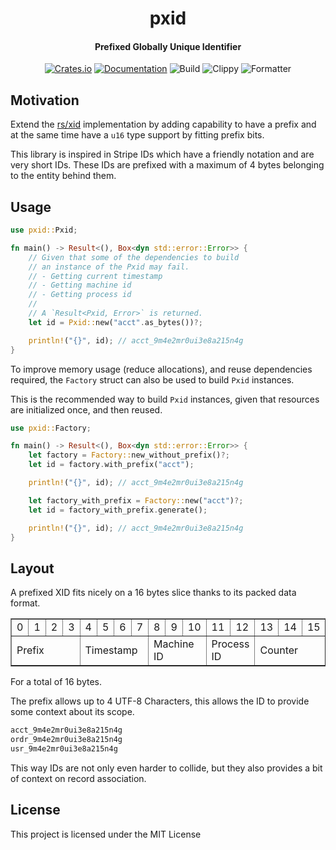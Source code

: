 <div>
  <h1 align="center">pxid</h1>
  <h4 align="center">
   Prefixed Globally Unique Identifier
  </h4>
</div>

<div align="center">

  [![Crates.io](https://img.shields.io/crates/v/pxid.svg)](https://crates.io/crates/pxid)
  [![Documentation](https://docs.rs/pxid/badge.svg)](https://docs.rs/pxid)
  ![Build](https://github.com/EstebanBorai/pxid/workflows/build/badge.svg)
  ![Clippy](https://github.com/EstebanBorai/pxid/workflows/clippy/badge.svg)
  ![Formatter](https://github.com/EstebanBorai/pxid/workflows/fmt/badge.svg)

</div>

## Motivation

Extend the [rs/xid][1] implementation by adding capability to have
a prefix and at the same time have a `u16` type support by fitting prefix bits.

This library is inspired in Stripe IDs which have a friendly notation and are
very short IDs. These IDs are prefixed with a maximum of 4 bytes belonging to
the entity behind them.

## Usage

```rust
use pxid::Pxid;

fn main() -> Result<(), Box<dyn std::error::Error>> {
    // Given that some of the dependencies to build
    // an instance of the Pxid may fail.
    // - Getting current timestamp
    // - Getting machine id
    // - Getting process id
    //
    // A `Result<Pxid, Error>` is returned.
    let id = Pxid::new("acct".as_bytes())?;

    println!("{}", id); // acct_9m4e2mr0ui3e8a215n4g
}
```

To improve memory usage (reduce allocations), and reuse dependencies required,
the `Factory` struct can also be used to build `Pxid` instances.

This is the recommended way to build `Pxid` instances, given that resources are
initialized once, and then reused.

```rust
use pxid::Factory;

fn main() -> Result<(), Box<dyn std::error::Error>> {
    let factory = Factory::new_without_prefix()?;
    let id = factory.with_prefix("acct");

    println!("{}", id); // acct_9m4e2mr0ui3e8a215n4g

    let factory_with_prefix = Factory::new("acct")?;
    let id = factory_with_prefix.generate();

    println!("{}", id); // acct_9m4e2mr0ui3e8a215n4g
}
```

## Layout
A prefixed XID fits nicely on a 16 bytes slice thanks to its packed data format.

<div align="center">
  <table border="1">
    <tr>
      <td>0</td>
      <td>1</td>
      <td>2</td>
      <td>3</td>
      <td>4</td>
      <td>5</td>
      <td>6</td>
      <td>7</td>
      <td>8</td>
      <td>9</td>
      <td>10</td>
      <td>11</td>
      <td>12</td>
      <td>13</td>
      <td>14</td>
      <td>15</td>
    </tr>
    <tr>
      <td colspan="4">Prefix</td>
      <td colspan="4">Timestamp</td>
      <td colspan="3">Machine ID</td>
      <td colspan="2">Process ID</td>
      <td colspan="3">Counter</td>
    </tr>
  </table>
</div>

For a total of 16 bytes.

The prefix allows up to 4 UTF-8 Characters, this allows the ID to provide some
context about its scope.

```txt
acct_9m4e2mr0ui3e8a215n4g
ordr_9m4e2mr0ui3e8a215n4g
usr_9m4e2mr0ui3e8a215n4g
```

This way IDs are not only even harder to collide, but they also provides a bit
of context on record association.

## License

This project is licensed under the MIT License

[1]: https://github.com/rs/xid
